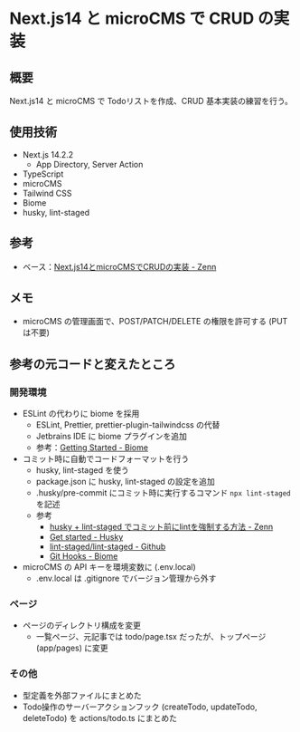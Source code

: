 # Next.js14 と microCMS で CRUD の実装

## 概要

Next.js14 と microCMS で Todoリストを作成、CRUD 基本実装の練習を行う。

## 使用技術

* Next.js 14.2.2
  - App Directory, Server Action
* TypeScript
* microCMS
* Tailwind CSS
* Biome
* husky, lint-staged

## 参考

* ベース：[Next.js14とmicroCMSでCRUDの実装 - Zenn](https://zenn.dev/arsaga/articles/15dba8cf8ad430#プロジェクトの作成)

## メモ

* microCMS の管理画面で、POST/PATCH/DELETE の権限を許可する (PUT は不要)

## 参考の元コードと変えたところ

### 開発環境

* ESLint の代わりに biome を採用
  - ESLint, Prettier, prettier-plugin-tailwindcss の代替
  - Jetbrains IDE に biome プラグインを追加
  - 参考：[Getting Started - Biome](https://biomejs.dev/guides/getting-started/)
* コミット時に自動でコードフォーマットを行う
  - husky, lint-staged を使う
  - package.json に husky, lint-staged の設定を追加
  - .husky/pre-commit にコミット時に実行するコマンド `npx lint-staged` を記述
  - 参考
    + [husky + lint-staged でコミット前にlintを強制する方法 - Zenn](https://zenn.dev/risu729/articles/latest-husky-lint-staged)
    + [Get started - Husky](https://typicode.github.io/husky/get-started.html)
    + [lint-staged/lint-staged - Github](https://github.com/lint-staged/lint-staged)
    + [Git Hooks - Biome](https://biomejs.dev/recipes/git-hooks/#husky)
* microCMS の API キーを環境変数に (.env.local) 
  - .env.local は .gitignore でバージョン管理から外す

### ページ

* ページのディレクトリ構成を変更
  - 一覧ページ、元記事では todo/page.tsx だったが、トップページ (app/pages) に変更

### その他

* 型定義を外部ファイルにまとめた
* Todo操作のサーバーアクションフック (createTodo, updateTodo, deleteTodo) を actions/todo.ts にまとめた
